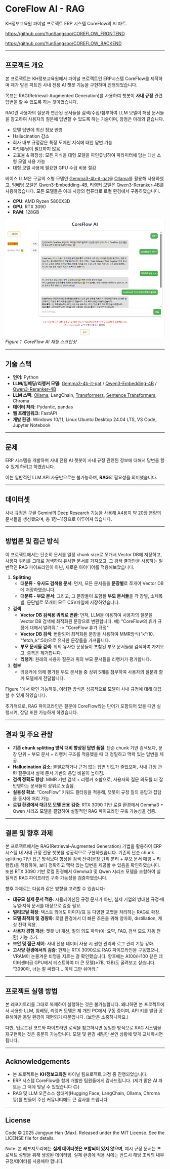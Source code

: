 # CoreFlow AI - RAG

KH정보교육원 파이널 프로젝트 ERP 시스템 CoreFlow의 AI 파트.

https://github.com/YunSangsoo/COREFLOW_FRONTEND

https://github.com/YunSangsoo/COREFLOW_BACKEND

---

## 프로젝트 개요

본 프로젝트는 KH정보교육원에서 파이널 프로젝트인 ERP시스템 CoreFlow를 제작하며 제가 맡은 파트인 사내 전용 AI 챗봇 기능을 구현하며 진행되었습니다.

목표는 RAG(Retrieval-Augmented Generation)를 사용하여 챗봇이 **사내 규정** 관련 답변을 할 수 있도록 하는 것이었습니다.

RAG란 사용자의 질문과 연관된 문서들을 검색/수집/첨부하여 LLM 모델이 해당 문서들을 참고하여 사용자의 질문에 답변할 수 있도록 하는 기술이며, 장점은 아래와 같습니다.
- 모델 답변에 최신 정보 반영
- Hallucination 감소
- 회사 내부 규정같은 특정 도메인 지식에 대한 답변 가능
- 파인튜닝이 필요하지 않음
- 고효율 & 확장성: 모든 지식을 대형 모델을 파인튜닝하여 파라미터에 담는 대신 소형 모델 사용 가능
- 대형 모델 사용에 필요한 GPU 수급 비용 절감

베이스 LLM은 구글의 소형 모델인 [Gemma3-4b-it-qat](https://deepmind.google/models/gemma/gemma-3/)을 [Ollama](https://ollama.com/)를 활용해 사용하였고, 임베딩 모델은 [Qwen3-Embedding-4B](https://huggingface.co/Qwen/Qwen3-Embedding-4B#evaluation),
리랭커 모델은 [Qwen3-Reranker-4B](https://huggingface.co/Qwen/Qwen3-Reranker-4B#evaluation)를 사용하였습니다. 모든 모델들은 아래 사양의 컴퓨터로 로컬 환경에서 구동하였습니다.
- **CPU**: AMD Ryzen 5800X3D
- **GPU**: RTX 3090
- **RAM**: 128GB

![chat screenshot](<images/coreflowaichatexample.png>)
*Figure 1. CoreFlow AI 채팅 스크린샷*

---

## 기술 스택

- **언어:** Python
- **LLM/임베딩/리랭커 모델:** [Gemma3-4b-it-qat](https://deepmind.google/models/gemma/gemma-3/) / [Qwen3-Embedding-4B](https://huggingface.co/Qwen/Qwen3-Embedding-4B#evaluation) / [Qwen3-Reranker-4B](https://huggingface.co/Qwen/Qwen3-Reranker-4B#evaluation)
- **LLM 스택:** [Ollama](https://ollama.com/), LangChain, [Transformers](https://huggingface.co/docs/transformers/index), [Sentence Transformers](https://sbert.net/), Chroma
- **데이터 처리:** Pydantic, pandas
- **웹 프레임워크:** FastAPI
- **개발 환경:** Windows 10/11, Linux Ubuntu Desktop 24.04 LTS, VS Code, Jupyter Notebook

---

## 문제

ERP 시스템을 개발하며 사내 전용 AI 챗봇이 사내 규정 관련된 정보에 대해서 답변을 할 수 있게 하려고 하였습니다.

이는 일반적인 LLM API 사용만으로는 불가능하며, **RAG**의 필요성을 의미했습니다.

---

## 데이터셋

사내 규정은 구글 Gemini의 Deep Research 기능을 사용해 A4용지 약 20장 분량의 문서들을 생성했으며, 총 1장~11장으로 이루어져 있습니다.

---

## 방법론 및 접근 방식

이 프로젝트에서는 단순히 문서를 일정 chunk size로 쪼개서 Vector DB에 저장하고, 사용자 쿼리를 그대로 검색하여 유사한 문서를 가져오고, 그 검색 결과만을 사용하는 일반적인 RAG 파이프라인이 아닌, 새로운 아이디어를 적용해보았습니다.

1. **Splitting**
    - **대분류 - 유사도 검색용 문서**: 먼저, 모든 문서들을 **문장별**로 쪼개어 Vector DB에 저장하였습니다.
    - **대분류 - 부모 문서**: 그리고, 그 문장들이 포함될 **부모 문서들**을 각 장별, 소제목별, 문단별로 쪼개어 모두 CSV파일에 저장하였습니다.
2. **검색**
    - **Vector DB 검색용 쿼리로 변환**: 먼저, LLM을 이용하여 사용자의 질문을 Vector DB 검색에 최적화된 문장으로 변환합니다. 예) "CoreFlow의 휴가 규정에 대해서 알려줘." -> "CoreFlow 휴가 규정"
    - **Vector DB 검색**: 변환되어 최적화된 문장을 사용하여 MMR방식("k":10, "fetch_k":50)으로 유사한 문장들을 가져옵니다.
    - **부모 문서들 검색**: 위의 유사한 문장들이 포함된 부모 문서들을 검색하여 가져오고, 중복은 제거합니다.
    - **리랭커**: 원래의 사용자 질문과 위의 부모 문서들을 리랭커가 평가합니다.
3. **첨부**
    - 리랭커에 의해 평가된 부모 문서들 중 상위 5개를 첨부하여 사용자의 질문과 함께 모델에게 전달합니다.

Figure 1에서 확인 가능하듯, 이러한 방식은 성공적으로 모델이 사내 규정에 대해 대답할 수 있게 하였습니다.

추가적으로, RAG 파이프라인은 질문에 CoreFlow라는 단어가 포함되어 있을 때만 실행시켜, 잡담 또한 가능하게 하였습니다.

---

## 결과 및 주요 관찰

- **기존 chunk splitting 방식 대비 향상된 답변 품질**: 단순 chunk 기반 검색보다, 문장 단위 + 부모 문서 + 리랭커 구조를 적용했을 때 더 정밀하고 맥락 있는 답변을 제공.
- **Hallucination 감소**: 불필요하거나 근거 없는 답변 빈도가 줄었으며, 사내 규정 관련 질문에서 실제 문서 기반의 응답 비율이 높아짐.
- **검색 정확도 향상**: MMR 기반 검색 + 리랭커 조합으로, 사용자의 질문 의도를 더 잘 반영하는 문서들이 상위로 노출됨.
- **실용성 확보**: “CoreFlow” 키워드 필터링을 적용해, 챗봇이 규정 질의 응답과 잡담을 동시에 처리 가능.
- **로컬 환경에서 대규모 모델 운용 검증**: RTX 3090 기반 로컬 환경에서 Gemma3 + Qwen 시리즈 모델을 결합하여 실질적인 RAG 파이프라인 구축 가능성을 검증.

---

## 결론 및 향후 과제

본 프로젝트에서는 RAG(Retrieval-Augmented Generation) 기법을 활용하여 ERP 시스템 내 사내 규정 전용 챗봇을 성공적으로 구현하였습니다. 기존의 단순 chunk splitting 기반 접근 방식보다 향상된 검색 전략(문장 단위 분리 + 부모 문서 매핑 + 리랭킹)을 적용하여, 보다 정확하고 맥락 있는 답변을 제공할 수 있음을 확인하였습니다. 또한 RTX 3090 기반 로컬 환경에서 Gemma3 및 Qwen 시리즈 모델을 조합하여 실질적인 RAG 파이프라인 구축 가능성을 검증하였습니다.

향후 과제로는 다음과 같은 방향을 고려할 수 있습니다:
- **대규모 실제 문서 적용**: 시뮬레이션된 규정 문서가 아닌, 실제 기업의 방대한 규정·매뉴얼·지식 문서를 대상으로 검증 필요.
- **멀티모달 확장**: 텍스트 외에도 이미지/표 등 다양한 포맷을 처리하는 RAG로 확장.
- **모델 최적화 및 경량화**: 로컬 환경에서 더 빠른 추론을 위해 양자화, distillation, 캐싱 전략 적용.
- **사용자 경험 개선**: 챗봇 UI 개선, 질의 의도 파악(예: 요약, FAQ, 검색 모드 자동 전환) 기능 추가.
- **보안 및 접근 제어**: 사내 전용 데이터 사용 시 권한 관리와 로그 관리 기능 강화.
- **고사양 환경에서의 검증**: 현재는 RTX 3090으로 RAG 파이프라인을 구동했으나, VRAM이 눈물겨운 비명을 지르는 걸 확인했습니다. 향후에는 A100/H100 같은 데이터센터급 GPU에서 테스트하여 더 큰 모델(≥7B, 13B)도 굴려보고 싶습니다. “3090아, 너는 잘 싸웠다… 이제 그만 쉬어라.”

---

## 프로젝트 실행 방법

본 레포지토리를 그대로 복제하여 실행하는 것은 불가능합니다.
왜냐하면 본 프로젝트에서 사용한 LLM, 임베딩, 리랭커 모델은 제 개인 PC에서 구동 중이며, API 키를 발급·공유해야만 동일 환경이 재현되기 때문입니다. (보안은 소중하니까요.)

다만, 업로드된 코드와 파이프라인 로직을 참고하시면 동일한 방식으로 RAG 시스템을 재구현하는 것은 충분히 가능합니다. 모델 및 환경 세팅만 본인 상황에 맞게 교체하시면 됩니다.

---

## Acknowledgements

- 본 프로젝트는 **KH정보교육원** 파이널 팀프로젝트 과정 중 진행되었습니다.
- ERP 시스템 CoreFlow를 함께 개발한 팀원들에게 감사드립니다. (제가 맡은 AI 파트는 그 덕에 빛날 수 있었습니다 🙃)
- RAG 및 LLM 오픈소스 생태계(Hugging Face, LangChain, Ollama, Chroma 등)를 만들어 주신 커뮤니티에도 큰 감사를 드립니다.

---

## License

Code © 2025 Jongyun Han (Max). Released under the MIT License. See the LICENSE file for details.

Note: 본 레포지토리에는 **실제 데이터셋은 포함되어 있지 않으며**, 예시 규정 문서는 프로젝트 설명을 위해 생성된 데이터임. 
실제 환경에 적용 시에는 반드시 해당 조직의 내부 규정/데이터를 사용해야 합니다.









